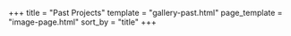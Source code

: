 +++
title = "Past Projects"
template = "gallery-past.html"
page_template = "image-page.html"
sort_by = "title"
+++

